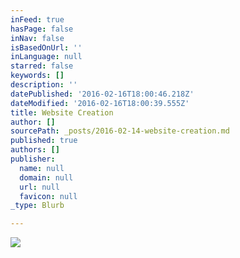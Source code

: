 ```yaml
---
inFeed: true
hasPage: false
inNav: false
isBasedOnUrl: ''
inLanguage: null
starred: false
keywords: []
description: ''
datePublished: '2016-02-16T18:00:46.218Z'
dateModified: '2016-02-16T18:00:39.555Z'
title: Website Creation
author: []
sourcePath: _posts/2016-02-14-website-creation.md
published: true
authors: []
publisher:
  name: null
  domain: null
  url: null
  favicon: null
_type: Blurb

---
```

![](https://the-grid-user-content.s3-us-west-2.amazonaws.com/06f3d481-1274-4dcc-870c-0c0bfacd662a.png)